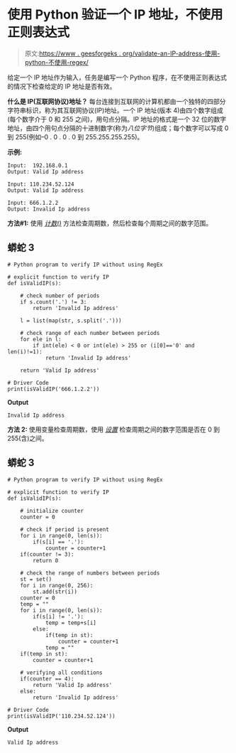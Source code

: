 # 使用 Python 验证一个 IP 地址，不使用正则表达式

> 原文:[https://www . geesforgeks . org/validate-an-IP-address-使用-python-不使用-regex/](https://www.geeksforgeeks.org/validate-an-ip-address-using-python-without-using-regex/)

给定一个 IP 地址作为输入，任务是编写一个 Python 程序，在不使用正则表达式的情况下检查给定的 IP 地址是否有效。

**什么是 IP(互联网协议)地址？**
每台连接到互联网的计算机都由一个独特的四部分字符串标识，称为其互联网协议(IP)地址。一个 IP 地址(版本 4)由四个数字组成(每个数字介于 0 和 255 之间)，用句点分隔。IP 地址的格式是一个 32 位的数字地址，由四个用句点分隔的十进制数字(称为*八位字节*)组成；每个数字可以写成 0 到 255(例如–0 . 0 . 0 . 0 到 255.255.255.255)。

**示例:**

```
Input:  192.168.0.1
Output: Valid Ip address

Input: 110.234.52.124
Output: Valid Ip address

Input: 666.1.2.2
Output: Invalid Ip address
```

**方法#1:** 使用 [*计数()*](https://www.geeksforgeeks.org/python-string-count/) 方法检查周期数，然后检查每个周期之间的数字范围。

## 蟒蛇 3

```
# Python program to verify IP without using RegEx

# explicit function to verify IP
def isValidIP(s):

    # check number of periods
    if s.count('.') != 3:
        return 'Invalid Ip address'

    l = list(map(str, s.split('.')))

    # check range of each number between periods
    for ele in l:
        if int(ele) < 0 or int(ele) > 255 or (i[0]=='0' and len(i)!=1):
            return 'Invalid Ip address'

    return 'Valid Ip address'

# Driver Code
print(isValidIP('666.1.2.2'))
```

**Output**

```
Invalid Ip address

```

**方法 2:** 使用变量检查周期数，使用 [*设置*](https://www.geeksforgeeks.org/python-sets/) 检查周期之间的数字范围是否在 0 到 255(含)之间。

## 蟒蛇 3

```
# Python program to verify IP without using RegEx

# explicit function to verify IP
def isValidIP(s):

    # initialize counter
    counter = 0

    # check if period is present
    for i in range(0, len(s)):
        if(s[i] == '.'):
            counter = counter+1
    if(counter != 3):
        return 0

    # check the range of numbers between periods
    st = set()
    for i in range(0, 256):
        st.add(str(i))
    counter = 0
    temp = ""
    for i in range(0, len(s)):
        if(s[i] != '.'):
            temp = temp+s[i]
        else:
            if(temp in st):
                counter = counter+1
            temp = ""
    if(temp in st):
        counter = counter+1

    # verifying all conditions
    if(counter == 4):
        return 'Valid Ip address'
    else:
        return 'Invalid Ip address'

# Driver Code
print(isValidIP('110.234.52.124'))
```

**Output**

```
Valid Ip address

```